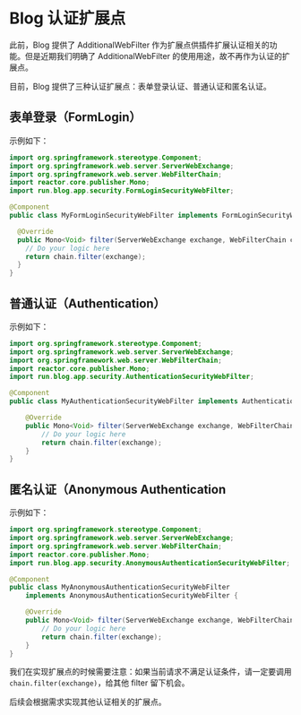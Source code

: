 # Blog 认证扩展点

此前，Blog 提供了 AdditionalWebFilter 作为扩展点供插件扩展认证相关的功能。但是近期我们明确了 AdditionalWebFilter
的使用用途，故不再作为认证的扩展点。

目前，Blog 提供了三种认证扩展点：表单登录认证、普通认证和匿名认证。

## 表单登录（FormLogin）

示例如下：

```java
import org.springframework.stereotype.Component;
import org.springframework.web.server.ServerWebExchange;
import org.springframework.web.server.WebFilterChain;
import reactor.core.publisher.Mono;
import run.blog.app.security.FormLoginSecurityWebFilter;

@Component
public class MyFormLoginSecurityWebFilter implements FormLoginSecurityWebFilter {

  @Override
  public Mono<Void> filter(ServerWebExchange exchange, WebFilterChain chain) {
    // Do your logic here
    return chain.filter(exchange);
  }
}

```
## 普通认证（Authentication）

示例如下：

```java
import org.springframework.stereotype.Component;
import org.springframework.web.server.ServerWebExchange;
import org.springframework.web.server.WebFilterChain;
import reactor.core.publisher.Mono;
import run.blog.app.security.AuthenticationSecurityWebFilter;

@Component
public class MyAuthenticationSecurityWebFilter implements AuthenticationSecurityWebFilter {

    @Override
    public Mono<Void> filter(ServerWebExchange exchange, WebFilterChain chain) {
        // Do your logic here
        return chain.filter(exchange);
    }
}
```

## 匿名认证（Anonymous Authentication

示例如下：

```java
import org.springframework.stereotype.Component;
import org.springframework.web.server.ServerWebExchange;
import org.springframework.web.server.WebFilterChain;
import reactor.core.publisher.Mono;
import run.blog.app.security.AnonymousAuthenticationSecurityWebFilter;

@Component
public class MyAnonymousAuthenticationSecurityWebFilter
    implements AnonymousAuthenticationSecurityWebFilter {

    @Override
    public Mono<Void> filter(ServerWebExchange exchange, WebFilterChain chain) {
        // Do your logic here
        return chain.filter(exchange);
    }
}
```

我们在实现扩展点的时候需要注意：如果当前请求不满足认证条件，请一定要调用 `chain.filter(exchange)`，给其他 filter 留下机会。

后续会根据需求实现其他认证相关的扩展点。